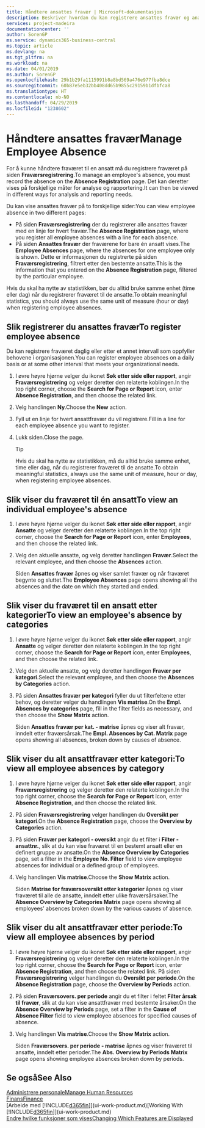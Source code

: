 ```yaml
---
title: Håndtere ansattes fravær | Microsoft-dokumentasjon
description: Beskriver hvordan du kan registrere ansattes fravær og analysere statistikk.
services: project-madeira
documentationcenter: ''
author: SorenGP
ms.service: dynamics365-business-central
ms.topic: article
ms.devlang: na
ms.tgt_pltfrm: na
ms.workload: na
ms.date: 04/01/2019
ms.author: SorenGP
ms.openlocfilehash: 29b1b29fa1115991b8a8bd569a476e977fba8dce
ms.sourcegitcommit: 60b87e5eb32bb408dd65b9855c29159b1dfbfca8
ms.translationtype: HT
ms.contentlocale: nb-NO
ms.lasthandoff: 04/29/2019
ms.locfileid: "1238602"
---
```

# <a name="manage-employee-absence"></a><span data-ttu-id="71869-103">Håndtere ansattes fravær</span><span class="sxs-lookup"><span data-stu-id="71869-103">Manage Employee Absence</span></span>
<span data-ttu-id="71869-104">For å kunne håndtere fraværet til en ansatt må du registrere fraværet på siden **Fraværsregistrering**.</span><span class="sxs-lookup"><span data-stu-id="71869-104">To manage an employee's absence, you must record the absence on the **Absence Registration** page.</span></span> <span data-ttu-id="71869-105">Det kan deretter vises på forskjellige måter for analyse og rapportering.</span><span class="sxs-lookup"><span data-stu-id="71869-105">It can then be viewed in different ways for analysis and reporting needs.</span></span>

<span data-ttu-id="71869-106">Du kan vise ansattes fravær på to forskjellige sider:</span><span class="sxs-lookup"><span data-stu-id="71869-106">You can view employee absence in two different pages:</span></span>

* <span data-ttu-id="71869-107">På siden **Fraværsregistrering** der du registrerer alle ansattes fravær med en linje for hvert fravær.</span><span class="sxs-lookup"><span data-stu-id="71869-107">The **Absence Registration** page, where you register all employee absences with a line for each absence.</span></span>
* <span data-ttu-id="71869-108">På siden **Ansattes fravær** der fraværene for bare én ansatt vises.</span><span class="sxs-lookup"><span data-stu-id="71869-108">The **Employee Absences** page, where the absences for one employee only is shown.</span></span> <span data-ttu-id="71869-109">Dette er informasjonen du registrerte på siden **Fraværsregistrering**, filtrert etter den bestemte ansatte.</span><span class="sxs-lookup"><span data-stu-id="71869-109">This is the information that you entered on the **Absence Registration** page, filtered by the particular employee.</span></span>

<span data-ttu-id="71869-110">Hvis du skal ha nytte av statistikken, bør du alltid bruke samme enhet (time eller dag) når du registrerer fraværet til de ansatte.</span><span class="sxs-lookup"><span data-stu-id="71869-110">To obtain meaningful statistics, you should always use the same unit of measure (hour or day) when registering employee absences.</span></span>

## <a name="to-register-employee-absence"></a><span data-ttu-id="71869-111">Slik registrerer du ansattes fravær</span><span class="sxs-lookup"><span data-stu-id="71869-111">To register employee absence</span></span>
<span data-ttu-id="71869-112">Du kan registrere fraværet daglig eller etter et annet intervall som oppfyller behovene i organisasjonen.</span><span class="sxs-lookup"><span data-stu-id="71869-112">You can register employee absences on a daily basis or at some other interval that meets your organizational needs.</span></span>

1. <span data-ttu-id="71869-113">I øvre høyre hjørne velger du ikonet **Søk etter side eller rapport**, angir **Fraværsregistrering** og velger deretter den relaterte koblingen.</span><span class="sxs-lookup"><span data-stu-id="71869-113">In the top right corner, choose the **Search for Page or Report** icon, enter **Absence Registration**, and then choose the related link.</span></span>
2. <span data-ttu-id="71869-114">Velg handlingen **Ny**.</span><span class="sxs-lookup"><span data-stu-id="71869-114">Choose the **New** action.</span></span>
3. <span data-ttu-id="71869-115">Fyll ut en linje for hvert ansattfravær du vil registrere.</span><span class="sxs-lookup"><span data-stu-id="71869-115">Fill in a line for each employee absence you want to register.</span></span>
4. <span data-ttu-id="71869-116">Lukk siden.</span><span class="sxs-lookup"><span data-stu-id="71869-116">Close the page.</span></span>

    > [!Tip]
    > <span data-ttu-id="71869-117">Hvis du skal ha nytte av statistikken, må du alltid bruke samme enhet, time eller dag, når du registrerer fraværet til de ansatte.</span><span class="sxs-lookup"><span data-stu-id="71869-117">To obtain meaningful statistics, always use the same unit of measure, hour or day, when registering employee absences.</span></span>

## <a name="to-view-an-individual-employees-absence"></a><span data-ttu-id="71869-118">Slik viser du fraværet til én ansatt</span><span class="sxs-lookup"><span data-stu-id="71869-118">To view an individual employee's absence</span></span>
1. <span data-ttu-id="71869-119">I øvre høyre hjørne velger du ikonet **Søk etter side eller rapport**, angir **Ansatte** og velger deretter den relaterte koblingen.</span><span class="sxs-lookup"><span data-stu-id="71869-119">In the top right corner, choose the **Search for Page or Report** icon, enter **Employees**, and then choose the related link.</span></span>
2. <span data-ttu-id="71869-120">Velg den aktuelle ansatte, og velg deretter handlingen **Fravær**.</span><span class="sxs-lookup"><span data-stu-id="71869-120">Select the relevant employee, and then choose the **Absences** action.</span></span>

    <span data-ttu-id="71869-121">Siden **Ansattes fravær** åpnes og viser samlet fravær og når fraværet begynte og sluttet.</span><span class="sxs-lookup"><span data-stu-id="71869-121">The **Employee Absences** page opens showing all the absences and the date on which they started and ended.</span></span>

## <a name="to-view-an-employees-absence-by-categories"></a><span data-ttu-id="71869-122">Slik viser du fraværet til en ansatt etter kategorier</span><span class="sxs-lookup"><span data-stu-id="71869-122">To view an employee's absence by categories</span></span>
1. <span data-ttu-id="71869-123">I øvre høyre hjørne velger du ikonet **Søk etter side eller rapport**, angir **Ansatte** og velger deretter den relaterte koblingen.</span><span class="sxs-lookup"><span data-stu-id="71869-123">In the top right corner, choose the **Search for Page or Report** icon, enter **Employees**, and then choose the related link.</span></span>
2. <span data-ttu-id="71869-124">Velg den aktuelle ansatte, og velg deretter handlingen **Fravær per kategori**.</span><span class="sxs-lookup"><span data-stu-id="71869-124">Select the relevant employee, and then choose the **Absences by Categories** action.</span></span>
3. <span data-ttu-id="71869-125">På siden **Ansattes fravær per kategori** fyller du ut filterfeltene etter behov, og deretter velger du handlingen **Vis matrise**.</span><span class="sxs-lookup"><span data-stu-id="71869-125">On the **Empl. Absences by categories** page, fill in the filter fields as necessary, and then choose the **Show Matrix** action.</span></span>

    <span data-ttu-id="71869-126">Siden **Ansattes fravær per kat. - matrise** åpnes og viser alt fravær, inndelt etter fraværsårsak.</span><span class="sxs-lookup"><span data-stu-id="71869-126">The **Empl. Absences by Cat. Matrix** page opens showing all absences, broken down by causes of absence.</span></span>

## <a name="to-view-all-employee-absences-by-category"></a><span data-ttu-id="71869-127">Slik viser du alt ansattfravær etter kategori:</span><span class="sxs-lookup"><span data-stu-id="71869-127">To view all employee absences by category</span></span>
1. <span data-ttu-id="71869-128">I øvre høyre hjørne velger du ikonet **Søk etter side eller rapport**, angir **Fraværsregistrering** og velger deretter den relaterte koblingen.</span><span class="sxs-lookup"><span data-stu-id="71869-128">In the top right corner, choose the **Search for Page or Report** icon, enter **Absence Registration**, and then choose the related link.</span></span>
2. <span data-ttu-id="71869-129">På siden **Fraværsregistrering** velger handlingen du **Oversikt per kategori**.</span><span class="sxs-lookup"><span data-stu-id="71869-129">On the **Absence Registration** page, choose the **Overview by Categories** action.</span></span>
3. <span data-ttu-id="71869-130">På siden **Fravær per kategori - oversikt** angir du et filter i **Filter - ansattnr.**, slik at du kan vise fraværet til en bestemt ansatt eller en definert gruppe av ansatte.</span><span class="sxs-lookup"><span data-stu-id="71869-130">On the **Absence Overview by Categories** page, set a filter in the **Employee No. Filter** field to view employee absences for individual or a defined group of employees.</span></span>
4. <span data-ttu-id="71869-131">Velg handlingen **Vis matrise**.</span><span class="sxs-lookup"><span data-stu-id="71869-131">Choose the **Show Matrix** action.</span></span>

    <span data-ttu-id="71869-132">Siden **Matrise for fraværsoversikt etter kategorier** åpnes og viser fraværet til alle de ansatte, inndelt etter ulike fraværsårsaker.</span><span class="sxs-lookup"><span data-stu-id="71869-132">The **Absence Overview by Categories Matrix** page opens showing all employees’ absences broken down by the various causes of absence.</span></span>

## <a name="to-view-all-employee-absences-by-period"></a><span data-ttu-id="71869-133">Slik viser du alt ansattfravær etter periode:</span><span class="sxs-lookup"><span data-stu-id="71869-133">To view all employee absences by period</span></span>
1. <span data-ttu-id="71869-134">I øvre høyre hjørne velger du ikonet **Søk etter side eller rapport**, angir **Fraværsregistrering** og velger deretter den relaterte koblingen.</span><span class="sxs-lookup"><span data-stu-id="71869-134">In the top right corner, choose the **Search for Page or Report** icon, enter **Absence Registration**, and then choose the related link.</span></span>
   <span data-ttu-id="71869-135">På siden **Fraværsregistrering** velger handlingen du **Oversikt per periode**.</span><span class="sxs-lookup"><span data-stu-id="71869-135">On the **Absence Registration** page, choose the **Overview by Periods** action.</span></span>
2. <span data-ttu-id="71869-136">På siden **Fraværsovers. per periode** angir du et filter i feltet **Filter årsak til fravær**, slik at du kan vise ansattfravær med bestemte årsaker.</span><span class="sxs-lookup"><span data-stu-id="71869-136">On the **Absence Overview by Periods** page, set a filter in the **Cause of Absence Filter** field to view employee absences for specified causes of absence.</span></span>
3. <span data-ttu-id="71869-137">Velg handlingen **Vis matrise**.</span><span class="sxs-lookup"><span data-stu-id="71869-137">Choose the **Show Matrix** action.</span></span>

    <span data-ttu-id="71869-138">Siden **Fraværsovers. per periode - matrise** åpnes og viser fraværet til ansatte, inndelt etter perioder.</span><span class="sxs-lookup"><span data-stu-id="71869-138">The **Abs. Overview by Periods Matrix** page opens showing employee absences broken down by periods.</span></span>

## <a name="see-also"></a><span data-ttu-id="71869-139">Se også</span><span class="sxs-lookup"><span data-stu-id="71869-139">See Also</span></span>
[<span data-ttu-id="71869-140">Administrere personale</span><span class="sxs-lookup"><span data-stu-id="71869-140">Manage Human Resources</span></span>](hr-manage-human-resources.md)  
[<span data-ttu-id="71869-141">Finans</span><span class="sxs-lookup"><span data-stu-id="71869-141">Finance</span></span>](finance.md)  
<span data-ttu-id="71869-142">[Arbeide med [!INCLUDE[d365fin](includes/d365fin_md.md)]](ui-work-product.md)</span><span class="sxs-lookup"><span data-stu-id="71869-142">[Working With [!INCLUDE[d365fin](includes/d365fin_md.md)]](ui-work-product.md)</span></span>  
[<span data-ttu-id="71869-143">Endre hvilke funksjoner som vises</span><span class="sxs-lookup"><span data-stu-id="71869-143">Changing Which Features are Displayed</span></span>](ui-experiences.md)
